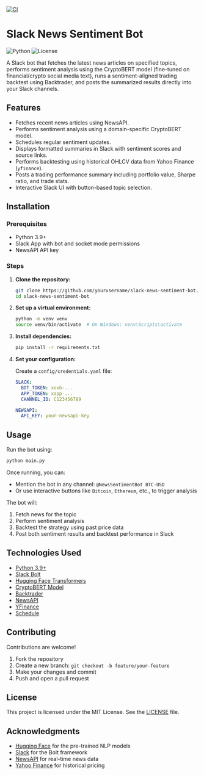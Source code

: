 [![CI](https://github.com/Amits64/slack-news-sentiment-bot/actions/workflows/docker-image.yml/badge.svg)](https://github.com/Amits64/slack-news-sentiment-bot/actions/workflows/docker-image.yml)
# Slack News Sentiment Bot

![Python](https://img.shields.io/badge/python-3.9-blue)
![License](https://img.shields.io/badge/license-MIT-green)

A Slack bot that fetches the latest news articles on specified topics, performs sentiment analysis using the CryptoBERT model (fine-tuned on financial/crypto social media text), runs a sentiment-aligned trading backtest using Backtrader, and posts the summarized results directly into your Slack channels.

## Features

- Fetches recent news articles using NewsAPI.
- Performs sentiment analysis using a domain-specific CryptoBERT model.
- Schedules regular sentiment updates.
- Displays formatted summaries in Slack with sentiment scores and source links.
- Performs backtesting using historical OHLCV data from Yahoo Finance (`yfinance`).
- Posts a trading performance summary including portfolio value, Sharpe ratio, and trade stats.
- Interactive Slack UI with button-based topic selection.

## Installation

### Prerequisites

- Python 3.9+
- Slack App with bot and socket mode permissions
- NewsAPI API key

### Steps

1. **Clone the repository:**

   ```bash
   git clone https://github.com/yourusername/slack-news-sentiment-bot.git
   cd slack-news-sentiment-bot
   ```

2. **Set up a virtual environment:**

   ```bash
   python -m venv venv
   source venv/bin/activate  # On Windows: venv\Scripts\activate
   ```

3. **Install dependencies:**

   ```bash
   pip install -r requirements.txt
   ```

4. **Set your configuration:**

   Create a `config/credentials.yaml` file:

   ```yaml
   SLACK:
     BOT_TOKEN: xoxb-...
     APP_TOKEN: xapp-...
     CHANNEL_ID: C123456789

   NEWSAPI:
     API_KEY: your-newsapi-key
   ```

## Usage

Run the bot using:

```bash
python main.py
```

Once running, you can:

- Mention the bot in any channel: `@NewsSentimentBot BTC-USD`
- Or use interactive buttons like `Bitcoin`, `Ethereum`, etc., to trigger analysis

The bot will:

1. Fetch news for the topic
2. Perform sentiment analysis
3. Backtest the strategy using past price data
4. Post both sentiment results and backtest performance in Slack

## Technologies Used

- [Python 3.9+](https://www.python.org/)
- [Slack Bolt](https://slack.dev/bolt-python/)
- [Hugging Face Transformers](https://huggingface.co/transformers/)
- [CryptoBERT Model](https://huggingface.co/ElKulako/cryptobert)
- [Backtrader](https://www.backtrader.com/)
- [NewsAPI](https://newsapi.org/)
- [YFinance](https://pypi.org/project/yfinance/)
- [Schedule](https://pypi.org/project/schedule/)

## Contributing

Contributions are welcome!

1. Fork the repository
2. Create a new branch: `git checkout -b feature/your-feature`
3. Make your changes and commit
4. Push and open a pull request

## License

This project is licensed under the MIT License. See the [LICENSE](LICENSE) file.

## Acknowledgments

- [Hugging Face](https://huggingface.co/) for the pre-trained NLP models
- [Slack](https://api.slack.com/) for the Bolt framework
- [NewsAPI](https://newsapi.org/) for real-time news data
- [Yahoo Finance](https://finance.yahoo.com/) for historical pricing

